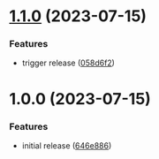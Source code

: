 # [1.1.0](https://github.com/testyardjs/stats/compare/v1.0.0...v1.1.0) (2023-07-15)


### Features

* trigger release ([058d6f2](https://github.com/testyardjs/stats/commit/058d6f2575cc8d72b63c26fb6d8cd89bbb5c4030))

# 1.0.0 (2023-07-15)


### Features

* initial release ([646e886](https://github.com/testyardjs/stats/commit/646e886e386f0cc0671105906de2263e35a295d1))
